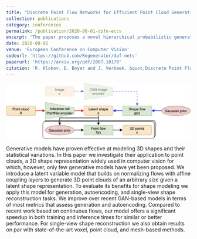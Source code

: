 ```yaml
---
title: "Discrete Point Flow Networks for Efficient Point Cloud Generation"
collection: publications
category: conferences
permalink: /publication/2020-08-01-dpfn-eccv
excerpt: 'The paper proposes a novel hierarchical probabilistic generative model for point clouds based on invertible conditional affine coupling flows reimagined for point clouds, and capable of generation of variable size point clouds. The model was adapted to single-view reconstruction task and demonstrated performance similar to the state of the art while being two magnitudes faster during training and sampling.'
date: 2020-08-01
venue: 'European Conference on Computer Vision'
codeurl: 'https://github.com/Regenerator/dpf-nets'
paperurl: 'https://arxiv.org/pdf/2007.10170'
citation: 'R. Klokov, E. Boyer and J. Verbeek. &quot;Discrete Point Flow Networks for Efficient Point Cloud Generation.&quot; In <i>ECCV</i>&apos;20.'
---
```


![DPFN](../images/dpfn.png)

Generative models have proven effective at modeling 3D shapes and their statistical variations. In this paper we investigate their application to point clouds, a 3D shape representation widely used in computer vision for which, however, only few generative models have yet been proposed. We introduce a latent variable model that builds on normalizing flows with affine coupling layers to generate 3D point clouds of an arbitrary size given a latent shape representation. To evaluate its benefits for shape modeling we apply this model for generation, autoencoding, and single-view shape reconstruction tasks. We improve over recent GAN-based models in terms of most metrics that assess generation and autoencoding. Compared to recent work based on continuous flows, our model offers a significant speedup in both training and inference times for similar or better performance. For single-view shape reconstruction we also obtain results on par with state-of-the-art voxel, point cloud, and mesh-based methods.
